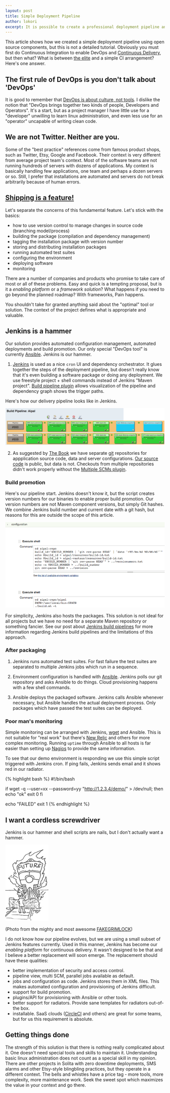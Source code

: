 ```yaml
---
layout: post
title: Simple Deployment Pipeline
author: lokori
excerpt: It is possible to create a professional deployment pipeline and do continuous delivery with few simple tools. When you remove the hype, CD and DevOps are not magic. I will present a real example from our project to show what can be achieved with a minimal effort by normal developers. Quite a lot actually.
---
```


This article shows how we created a simple deployment pipeline using open source components, but this is not a detailed tutorial. Obviously you must first do Continuous Integration to enable DevOps and [Continuous Delivery](http://en.wikipedia.org/wiki/Continuous_delivery), but then what? What is between [the elite](http://codeascraft.com/) and a simple CI arrangement? Here's one answer.

## The first rule of DevOps is you don't talk about 'DevOps'

It is good to remember that [DevOps is about culture, not tools](http://www.activestate.com/blog/2014/08/devops-tools-vs-culture). I dislike the notion that "DevOps brings together two kinds of people, Developers and Operators". It's a start, but as a project manager I have little use for a "developer" unwilling to learn linux administration, and even less use for an "operator" uncapable of writing clean code.

## We are not Twitter. Neither are you. 

Some of the "best practice" references come from famous product shops, such as Twitter, Etsy, Google and Facebook. Their context is very different from
average project team's context. Most of the software teams are not running hundreds of servers with dozens of applications. My context is basically
handling few applications, one team and perhaps a dozen servers or so. Still, I prefer that installations are automated and servers do not break arbitrarily
because of human errors.

## [Shipping is a feature!](http://www.joelonsoftware.com/items/2009/09/23.html)

Let's separate the concerns of this fundamental feature. Let's stick with the basics:

* how to use version control to manage changes in source code (branching model/process)
* building the package (compilation and dependency management)
* tagging the installation package with version number
* storing and distributing installation packages 
* running automated test suites
* configuring the environment
* deploying software
* monitoring

There are a number of companies and products who promise to take care of most or all of these problems. Easy and quick is a tempting proposal, but is it a *enabling platform* or a *framework solution*? What happens if you need to go beyond the planned roadmap? With frameworks, Pain happens. 

You shouldn't take for granted anything said about the "optimal" tool or solution. The context of the project defines what is appropriate and valuable.

## Jenkins is a hammer

Our solution provides automated configuration management, automated deployments and build promotion. Our only special "DevOps tool" is currently 
[Ansible](http://www.ansible.com/home). Jenkins is our hammer. 

1. [Jenkins](http://jenkins-ci.org/) is used as a nice `cron` UI and dependency orchestrator. It glues together the steps of the deployment pipeline, but doesn't really know that it's even building a software package or doing any deployment. We use freestyle project + shell commands instead of Jenkins "Maven project". 
[Build pipeline plugin](https://wiki.jenkins-ci.org/display/JENKINS/Build+Pipeline+Plugin) allows visualization of the pipeline and dependency graph shows the trigger paths. 

Here's how our delivery pipeline looks like in Jenkins.

![Delivery pipeline in action...](/img/simple-cd/aipal-pipeline.png)

2. As suggested by [The Book](http://www.amazon.com/dp/0321601912) we have separate [git](http://git-scm.com/) repositories for appplication source code, data and server configurations. [Our source code](https://github.com/Opetushallitus/aitu) is public, but data is not. Checkouts from multiple repositories didn't work properly without the [Multiple SCMs plugin](https://wiki.jenkins-ci.org/display/JENKINS/Multiple+SCMs+Plugin). 

### Build promotion

Here's our pipeline start. Jenkins doesn't know it, but the script creates version numbers for our binaries to enable proper build promotion. Our version numbers are not Maven component versions, but simply Git hashes. We combine Jenkins build number and current date with a git hash, but reasons for this are outside the scope of this article.

![Jenkins isolated](/img/simple-cd/jenkins-job.png)

For simplicity, Jenkins also hosts the packages. This solution is not ideal for all projects but we have no need for a separate Maven repository or something fancier. See our post about [Jenkins build pipelines](http://dev.solita.fi/2013/05/30/jenkins-build-pipelines.html) for more information regarding Jenkins build pipelines and the limitations of this approach.

### After packaging

1. Jenkins runs automated test suites. For fast failure the test suites are separated to multiple Jenkins jobs which run in a sequence.

2. Environment configuration is handled with [Ansible](http://www.ansible.com/home). Jenkins polls our git repository and asks Ansible to do things. Cloud provisioning happens with a few shell commands.

3. Ansible deploys the packaged software. Jenkins calls Ansible whenever necessary, but Ansible handles the actual deployment process. Only packages which have passed the test suites can be deployed.

### Poor man's monitoring

Simple monitoring can be arranged with Jenkins, [wget](http://www.gnu.org/software/wget/) and Ansible. This is not suitable for "real work" but there's [New Relic](http://newrelic.com/) and others for more complex monitoring. Running `uptime` through Ansible to all hosts is far easier than setting up [Nagios](http://www.nagios.org/) to provide the same information. 

To see that our demo environment is responding we use this simple script triggered with Jenkins cron. If ping fails, Jenkins sends email and it shows red in our radiator. 

{% highlight bash %}
#!/bin/bash

if wget -q --user=xx --password=yy "http://1.2.3.4/demo/" > /dev/null; then
  echo "ok"
  exit 0
fi

echo "FAILED"
exit 1
{% endhighlight %}

## I want a cordless screwdriver

Jenkins is our hammer and shell scripts are nails, but I don't actually want a hammer. 

![Future awaits...](/img/simple-cd/future-grimlock.jpg)

(Photo from the mighty and most awesome [FAKEGRIMLOCK](http://fakegrimlock.com/))

I do not know how our pipeline evolves, but we are using a small subset of Jenkins features currently. Used in this manner, Jenkins has become our *enabling platform* for continuous delivery. It wasn't designed to be that and I believe a better replacement will soon emerge. The replacement should have these qualities:

* better implementation of security and access control. 
* pipeline view, multi SCM, parallel jobs available as default.
* jobs and configuration as code. Jenkins stores them in XML files. This makes automated configuration and provisioning of Jenkins difficult.
* support for build promotion. 
* plugins/API for provisioning with Ansible or other tools. 
* better support for radiators. Provide sane templates for radiators out-of-the box.
* installable. SaaS clouds ([CircleCI](https://circleci.com/) and others) are great for some teams, but for us this requirement is absolute.

## Getting things done

The strength of this solution is that there is nothing really complicated about it. One doesn't need special tools and skills to maintain it. Understanding basic linux administration does not count as a special skill in my opinion. There are other projects in Solita with zero downtime deployments, SMS alarms and other Etsy-style blingbling practices, but they operate in a different context. The bells and whistles have a price tag - more tools, more complexity, more maintenance work. Seek the sweet spot which maximizes the value in your context and go there.

